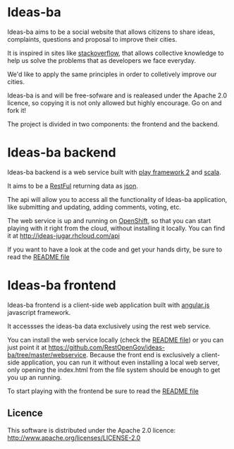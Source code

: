 Ideas-ba
========

Ideas-ba aims to be a social website that allows citizens to share ideas, complaints, questions and proposal to improve their cities.

It is inspired in sites like [stackoverflow](http://stackoverflow.com/), that allows collective knowledge to help us solve the problems that as developers we face everyday.

We'd like to apply the same principles in order to colletively improve our cities.

Ideas-ba is and will be free-sofware and is realeased under the Apache 2.0 licence, so copying it is not only allowed but highly encourage. Go on and fork it!

The project is divided in two components: the frontend and the backend.

Ideas-ba backend
================

Ideas-ba backend is a web service built with [play framework 2](http://www.playframework.org/) and [scala](http://www.scala-lang.org/).

It aims to be a [RestFul](http://en.wikipedia.org/wiki/Representational_state_transfer) returning data as [json](http://en.wikipedia.org/wiki/JSON).

The api will allow you to access all the functionality of Ideas-ba application, like submitting and updating, adding comments, voting, etc.

The web service is up and running on [OpenShift](https://openshift.redhat.com), so that you can start playing with it right from the cloud, without installing it locally. You can find it at http://ideas-jugar.rhcloud.com/api

If you want to have a look at the code and get your hands dirty, be sure to read the [README file](https://github.com/RestOpenGov/ideas-ba/blob/master/webservice/README.md)

Ideas-ba frontend
================

Ideas-ba frontend is a client-side web application built with [angular.js](http://angularjs.org/) javascript framework.

It accessses the ideas-ba data exclusively using the rest web service.

You can install the web service locally (check the [README file](https://github.com/RestOpenGov/ideas-ba/blob/master/webservice/README.md)) or you can just point it at https://github.com/RestOpenGov/ideas-ba/tree/master/webservice. Because the front end is exclusively a client-side application, you can run it without even installing a local web server, only opening the index.html from the file system should be enough to get you up an running.

To start playing with the frontend be sure to read the [README file](https://github.com/RestOpenGov/ideas-ba/blob/master/webapp/README.md)

## Licence

This software is distributed under the Apache 2.0 licence: http://www.apache.org/licenses/LICENSE-2.0

